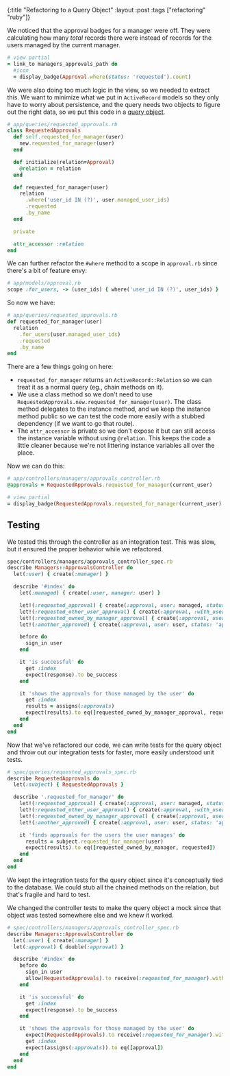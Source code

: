 {:title "Refactoring to a Query Object"
:layout :post
:tags ["refactoring" "ruby"]}

We noticed that the approval badges for a manager were off. They were calculating how many *total*
records there were instead of records for the users managed by the current manager.

```ruby
# view partial
= link_to managers_approvals_path do
  #icon
  = display_badge(Approval.where(status: 'requested').count)
```

We were also doing too much logic in the view, so we needed to extract this. We want to minimize
what we put in `ActiveRecord` models so they only have to worry about persistence, and the query
needs two objects to figure out the right data, so we put this code in a [query object][1].

```ruby
# app/queries/requested_approvals.rb
class RequestedApprovals
  def self.requested_for_manager(user)
    new.requested_for_manager(user)
  end

  def initialize(relation=Approval)
    @relation = relation
  end

  def requested_for_manager(user)
    relation
      .where('user_id IN (?)', user.managed_user_ids)
      .requested
      .by_name
  end

  private

  attr_accessor :relation
end
```

We can further refactor the `#where` method to a scope in `approval.rb` since there's a bit of
feature envy:

```ruby
# app/models/approval.rb
scope :for_users, -> (user_ids) { where('user_id IN (?)', user_ids) }
```

So now we have:

```ruby
# app/queries/requested_approvals.rb
def requested_for_manager(user)
  relation
    .for_users(user.managed_user_ids)
    .requested
    .by_name
end
```

There are a few things going on here:

* `requested_for_manager` returns an `ActiveRecord::Relation` so we can treat it as a normal query
  (eg., chain methods on it).
* We use a class method so we don't need to use `RequestedApprovals.new.requested_for_manager(user)`.
  The class method delegates to the instance method, and we keep the instance method public so we
  can test the code more easily with a stubbed dependency (if we want to go that route).
* The `attr_accessor` is private so we don't expose it but can still access the instance variable
  without using `@relation`. This keeps the code a little cleaner because we're not littering
  instance variables all over the place.

Now we can do this:

```ruby
# app/controllers/managers/approvals_controller.rb
@approvals = RequestedApprovals.requested_for_manager(current_user)

# view partial
= display_badge(RequestedApprovals.requested_for_manager(current_user).count)
```

## Testing

We tested this through the controller as an integration test. This was slow, but it ensured the
proper behavior while we refactored.

```ruby
spec/controllers/managers/approvals_controller_spec.rb
describe Managers::ApprovalsController do
  let(:user) { create(:manager) }

  describe '#index' do
    let(:managed) { create(:user, manager: user) }

    let!(:requested_approval) { create(:approval, user: managed, status: 'requested') }
    let!(:requested_other_user_approval) { create(:approval, :with_user, status: 'requested') }
    let!(:requested_owned_by_manager_approval) { create(:approval, user: user, status: 'requested') }
    let!(:another_approved) { create(:approval, user: user, status: 'approved by finance') }

    before do
      sign_in user
    end

    it 'is successful' do
      get :index
      expect(response).to be_success
    end

    it 'shows the approvals for those managed by the user' do
      get :index
      results = assigns(:approvals)
      expect(results).to eq([requested_owned_by_manager_approval, requested_approval])
    end
  end
end
```

Now that we've refactored our code, we can write tests for the query object and throw out our
integration tests for faster, more easily understood unit tests.

```ruby
# spec/queries/requested_approvals_spec.rb
describe RequestedApprovals do
  let(:subject) { RequestedApprovals }

  describe '.requested_for_manager' do
    let!(:requested_approval) { create(:approval, user: managed, status: 'requested') }
    let!(:requested_other_user_approval) { create(:approval, :with_user, status: 'requested') }
    let!(:requested_owned_by_manager_approval) { create(:approval, user: user, status: 'requested') }
    let!(:another_approved) { create(:approval, user: user, status: 'approved by finance') }

    it 'finds approvals for the users the user manages' do
      results = subject.requested_for_manager(user)
      expect(results).to eq([requested_owned_by_manager, requested])
    end
  end
end
```

We kept the integration tests for the query object since it's conceptually tied to the database.
We could stub all the chained methods on the relation, but that's fragile and hard to test.

We changed the controller tests to make the query object a mock since that object was tested
somewhere else and we knew it worked.

```ruby
# spec/controllers/managers/approvals_controller_spec.rb
describe Managers::ApprovalsController do
  let(:user) { create(:manager) }
  let(:approval) { double(:approval) }

  describe '#index' do
    before do
      sign_in user
      allow(RequestedApprovals).to receive(:requested_for_manager).with(user)
    end

    it 'is successful' do
      get :index
      expect(response).to be_success
    end

    it 'shows the approvals for those managed by the user' do
      expect(RequestedApprovals).to receive(:requested_for_manager).with(user).and_return([approval])
      get :index
      expect(assigns(:approvals)).to eq([approval])
    end
  end
end
```

[1]: http://blog.codeclimate.com/blog/2012/10/17/7-ways-to-decompose-fat-activerecord-models/
